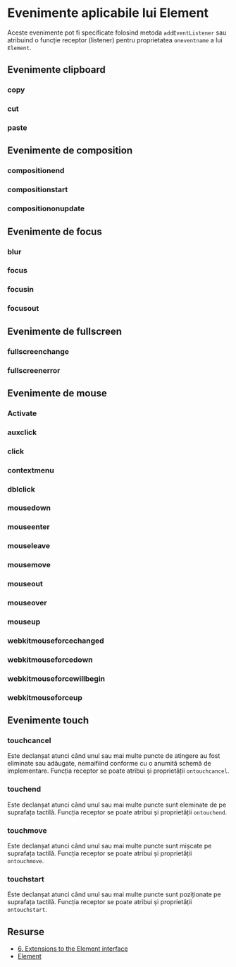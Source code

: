 # Evenimente aplicabile lui Element

Aceste evenimente pot fi specificate folosind metoda `addEventListener` sau atribuind o funcție receptor (listener) pentru proprietatea `oneventname` a lui `Element`.

## Evenimente clipboard

### copy

### cut

### paste

## Evenimente de composition

### compositionend

### compositionstart

### compositiononupdate

## Evenimente de focus

### blur

### focus

### focusin

### focusout

## Evenimente de fullscreen

### fullscreenchange

### fullscreenerror

## Evenimente de mouse

### Activate

### auxclick

### click

### contextmenu

### dblclick

### mousedown

### mouseenter

### mouseleave

### mousemove

### mouseout

### mouseover

### mouseup

### webkitmouseforcechanged

### webkitmouseforcedown

### webkitmouseforcewillbegin

### webkitmouseforceup

## Evenimente touch

### touchcancel

Este declanșat atunci când unul sau mai multe puncte de atingere au fost eliminate sau adăugate, nemaifiind conforme cu o anumită schemă de implementare. Funcția receptor se poate atribui și proprietății `ontouchcancel`.

### touchend

Este declanșat atunci când unul sau mai multe puncte sunt eleminate de pe suprafața tactilă. Funcția receptor se poate atribui și proprietății `ontouchend`.

### touchmove

Este declanșat atunci când unul sau mai multe puncte sunt mișcate pe suprafața tactilă. Funcția receptor se poate atribui și proprietății `ontouchmove`.

### touchstart

Este declanșat atunci când unul sau mai multe puncte sunt poziționate pe suprafața tactilă. Funcția receptor se poate atribui și proprietății `ontouchstart`.

## Resurse

- [6. Extensions to the Element interface](https://www.w3.org/TR/pointerevents/#extensions-to-the-element-interface)
- [Element](https://developer.mozilla.org/en-US/docs/Web/API/Element)
